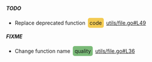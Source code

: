 ##### TODO  
 -  Replace deprecated function  <span style="background-color: #F3CA52; padding: 5px; border-radius: 5px; margin: 3px">code</span> [utils/file.go#L49](utils/file.go#L49) 
##### FIXME  
 -  Change function name  <span style="background-color: #7ABA78; padding: 5px; border-radius: 5px; margin: 3px">quality</span> [utils/file.go#L36](utils/file.go#L36)